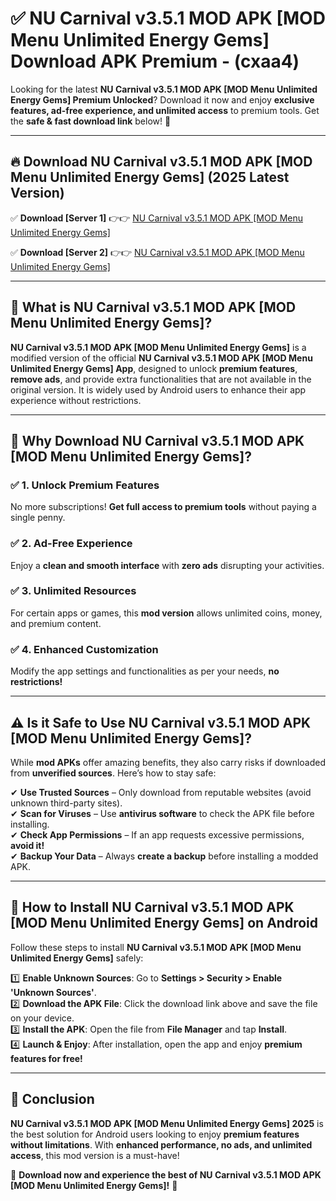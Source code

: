 
# ✅ NU Carnival v3.5.1 MOD APK [MOD Menu Unlimited Energy Gems] Download APK Premium -  (cxaa4) 

Looking for the latest **NU Carnival v3.5.1 MOD APK [MOD Menu Unlimited Energy Gems] Premium Unlocked**? Download it now and enjoy **exclusive features, ad-free experience, and unlimited access** to premium tools. Get the **safe & fast download link** below! 🚀

---

## 🔥 Download NU Carnival v3.5.1 MOD APK [MOD Menu Unlimited Energy Gems] (2025 Latest Version)

✅ **Download [Server 1]** 👉👉 [NU Carnival v3.5.1 MOD APK [MOD Menu Unlimited Energy Gems] ](https://apkcomod.com?title=NU_Carnival_v3.5.1_MOD_APK_[MOD_Menu_Unlimited_Energy_Gems])  

✅ **Download [Server 2]** 👉👉 [NU Carnival v3.5.1 MOD APK [MOD Menu Unlimited Energy Gems] ](https://apkcomod.com?title=NU_Carnival_v3.5.1_MOD_APK_[MOD_Menu_Unlimited_Energy_Gems])  


---

## 📌 What is NU Carnival v3.5.1 MOD APK [MOD Menu Unlimited Energy Gems]?

**NU Carnival v3.5.1 MOD APK [MOD Menu Unlimited Energy Gems]** is a modified version of the official **NU Carnival v3.5.1 MOD APK [MOD Menu Unlimited Energy Gems] App**, designed to unlock **premium features**, **remove ads**, and provide extra functionalities that are not available in the original version. It is widely used by Android users to enhance their app experience without restrictions.

---

## 🌟 Why Download NU Carnival v3.5.1 MOD APK [MOD Menu Unlimited Energy Gems]?

### ✅ 1. Unlock Premium Features
No more subscriptions! **Get full access to premium tools** without paying a single penny.

### ✅ 2. Ad-Free Experience
Enjoy a **clean and smooth interface** with **zero ads** disrupting your activities.

### ✅ 3. Unlimited Resources
For certain apps or games, this **mod version** allows unlimited coins, money, and premium content.

### ✅ 4. Enhanced Customization
Modify the app settings and functionalities as per your needs, **no restrictions!**

---

## ⚠️ Is it Safe to Use NU Carnival v3.5.1 MOD APK [MOD Menu Unlimited Energy Gems]?

While **mod APKs** offer amazing benefits, they also carry risks if downloaded from **unverified sources**. Here’s how to stay safe:

✔ **Use Trusted Sources** – Only download from reputable websites (avoid unknown third-party sites).  
✔ **Scan for Viruses** – Use **antivirus software** to check the APK file before installing.  
✔ **Check App Permissions** – If an app requests excessive permissions, **avoid it!**  
✔ **Backup Your Data** – Always **create a backup** before installing a modded APK.

---

## 📲 How to Install NU Carnival v3.5.1 MOD APK [MOD Menu Unlimited Energy Gems] on Android

Follow these steps to install **NU Carnival v3.5.1 MOD APK [MOD Menu Unlimited Energy Gems]** safely:

1️⃣ **Enable Unknown Sources**: Go to **Settings > Security > Enable 'Unknown Sources'**.  
2️⃣ **Download the APK File**: Click the download link above and save the file on your device.  
3️⃣ **Install the APK**: Open the file from **File Manager** and tap **Install**.  
4️⃣ **Launch & Enjoy**: After installation, open the app and enjoy **premium features for free!**

---

## 🚀 Conclusion

**NU Carnival v3.5.1 MOD APK [MOD Menu Unlimited Energy Gems] 2025** is the best solution for Android users looking to enjoy **premium features without limitations**. With **enhanced performance, no ads, and unlimited access**, this mod version is a must-have!

🔻 **Download now and experience the best of NU Carnival v3.5.1 MOD APK [MOD Menu Unlimited Energy Gems]!** 🔻

